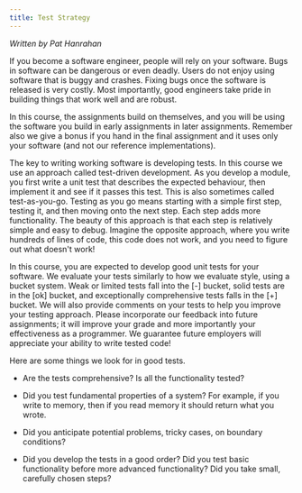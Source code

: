 ```yaml
---
title: Test Strategy
---
```


*Written by Pat Hanrahan*


If you become a software engineer, people will rely on your software.
Bugs in software can be dangerous or even deadly. Users do not enjoy
using software that is buggy and crashes. Fixing bugs once the software
is released is very costly. Most importantly, good engineers take pride
in building things that work well and are robust.

In this course, the assignments build on themselves,
and you will be using the software 
you build in early assignments in later assignments.
Remember also we give a bonus if you hand in
the final assignment and it uses only your software 
(and not our reference implementations).

The key to writing working software is developing tests.
In this course we use an approach called test-driven development.
As you develop a module,
you first write a unit test that describes the expected behaviour,
then implement it and see if it passes this test.
This is also sometimes called test-as-you-go.
Testing as you go means starting with a simple first step,
testing it, and then moving onto the next step.
Each step adds more functionality.
The beauty of this approach is that each step is relatively
simple and easy to debug.
Imagine the opposite approach, where you write hundreds of
lines of code, this code does not work, and you need to figure
out what doesn't work!

In this course, you are expected to develop good unit tests for your software.
We evaluate your tests similarly to how we evaluate style,
using a bucket system.
Weak or limited tests fall into the [-] bucket,
solid tests are in the [ok] bucket,
and exceptionally comprehensive tests falls in the [+] bucket.
We will also provide comments on your tests to help you improve your testing
approach. 
Please incorporate our feedback into future assignments;
it will improve your grade and more importantly your effectiveness as a programmer.
We guarantee future employers will appreciate your ability to 
write tested code!

Here are some things we look for in good tests.

- Are the tests comprehensive? Is all the functionality tested?

- Did you test fundamental properties of a system? For example, if you
write to memory, then if you read memory it should return what you wrote.

- Did you anticipate potential problems, tricky cases, on boundary conditions?

- Did you develop the tests in a good order? Did you test basic functionality
before more advanced functionality? Did you take small, carefully chosen steps?

